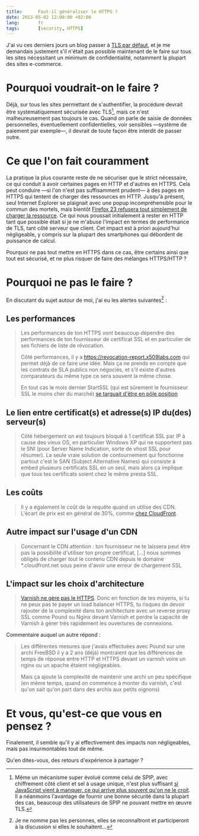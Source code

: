 ```yaml
---
title:      Faut-il généraliser le HTTPS ?
date: 2013-05-02 12:00:00 +02:00
lang:       fr
tags:       [security, HTTPS]
---
```


J'ai vu ces derniers jours un blog passer à [TLS par défaut](https://n.survol.fr/n/tls-par-defaut), et je me demandais justement s'il n'était pas possible maintenant de le faire sur tous les sites nécessitant un minimum de confidentialité, notamment la plupart des sites e-commerce.

# Pourquoi voudrait-on le faire ?

Déjà, sur tous les sites permettant de s'authentifier, la procédure devrait être systématiquement sécurisée avec TLS[^1], mais ce n'est malheureusement pas toujours le cas. Quand on parle de saisie de données personnelles, éventuellement confidentielles, voir sensibles —système de paiement par exemple—, il devrait de toute façon être interdit de passer outre.

# Ce que l'on fait couramment

La pratique la plus courante reste de ne sécuriser que le strict nécessaire, ce qui conduit à avoir certaines pages en HTTP et d'autres en HTTPS. Cela peut conduire —si l'on n'est pas suffisamment prudent— à des pages en HTTPS qui tentent de charger des ressources en HTTP. Jusqu'à présent, seul Internet Explorer se plaignait avec une popup incompréhensible pour le commun des mortels, mais bientôt [Firefox 23 refusera tout simplement de charger la ressource](http://blog.mozilla.org/tanvi/2013/04/10/mixed-content-blocking-enabled-in-firefox-23/). Ce qui nous poussait initialement à rester en HTTP tant que possible était si je ne m'abuse l'impact en termes de performance de TLS, tant côté serveur que client. Cet impact est à priori aujourd'hui négligeable, y compris sur la plupart des smartphones qui débordent de puissance de calcul.

Pourquoi ne pas tout mettre en HTTPS dans ce cas, être certains ainsi que tout est sécurisé, et ne plus risquer de faire des mélanges HTTPS/HTTP ?

# Pourquoi ne pas le faire ?

En discutant du sujet autour de moi, j'ai eu les alertes suivantes[^2] :

## Les performances

> Les performances de ton HTTPS vont beaucoup dépendre des performances de ton fournisseur de certificat SSL et en particulier de ses fichiers de liste de révocation.
>
> Côté performances, il y a https://revocation-report.x509labs.com qui permet déjà de ce faire une idée. Mais ça ne prends en compte que les contrats de SLA publics non négociés, et s'il existe d'autres comparateurs du même type ce sera souvent la même chose.
>
> En tout cas le mois dernier StartSSL (qui est sûrement le fournisseur SSL le moins cher du marché) [se targuait d'être en pôle position](https://twitter.com/startssl/status/324975028712116225)

## Le lien entre certificat(s) et adresse(s) IP du(des) serveur(s)

> Côté hébergement on est toujours bloqué à 1 certificat SSL par IP à cause des vieux OS, en particulier Windows XP qui ne supportent pas le SNI (pour Server Name Indication, sorte de vhost SSL pour résumer). La seule vraie solution de contournement qui fonctionne partout c'est le SAN (Subject Alternative Names) qui consiste à embed plusieurs certificats SSL en un seul, mais alors ça implique que tous tes certificats soient chez le même presta SSL.

## Les coûts

> Il y a également le coût de la requête quand on utilise des CDN. L'écart de prix est en général de 30%, comme [chez CloudFront](https://aws.amazon.com/fr/cloudfront/pricing/).

## Autre impact sur l'usage d'un CDN

> Concernant le CDN attention : ton fournisseur ne te laissera peut être pas la possibilité d'utiliser ton propre certificat, […] nous sommes obligés de charger tout le contenu CDN depuis le domaine *.cloudfront.net sous peine d'avoir une erreur de chargement SSL

## L'impact sur les choix d'architecture

> [Varnish ne gère pas le HTTPS](https://www.varnish-cache.org/docs/trunk/phk/ssl.html). Donc en fonction de tes moyens, si tu ne peux pas te payer un load balancer HTTPS, tu risques de devoir rajouter de la complexité dans ton architecture avec un reverse proxy SSL comme Pound ou Nginx devant Varnish et perdre la capacité de Varnish à gérer très rapidement les ouvertures de connexions.

Commentaire auquel un autre répond :

> Les différentes mesures que j'avais effectuées avec Pound sur une archi FreeBSD il y a 2 ans (déjà) montraient que les différences de temps de réponse entre HTTP et HTTPS devant un varnish voire un nginx ou un apache étaient négligeables.
>
> Mais ça ajoute la complexité de maintenir une archi un peu spécifique (en même temps, quand on commence à monter du varnish, c'est qu'on sait qu'on part dans des archis aux petits oignons)

# Et vous, qu'est-ce que vous en pensez ?

Finalement, il semble qu'il y ai effectivement des impacts non négligeables, mais pas insurmontables tout de même.

Qu'en dites-vous, des retours d'expérience à partager ?

[^1]: Même un mécanisme super évolué comme celui de SPIP, avec chiffrement côté client et sel à usage unique, n'est plus suffisant [si JavaScript vient à manquer, ce qui arrive plus souvent qu'on ne le croit](http://christianheilmann.com/2011/12/06/that-javascript-not-available-case/). Il a néanmoins l'avantage de fournir une bonne sécurité dans la plupart des cas, beaucoup des utilisateurs de SPIP ne pouvant mettre en œuvre TLS.

[^2]: Je ne nomme pas les personnes, elles se reconnaîtront et participeront à la discussion si elles le souhaitent…
